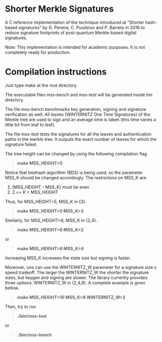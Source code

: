 # Shorter Merkle Signatures
A C reference implementation of the technique introduced at "Shorter hash-based signatures" by G. Pereira, C. Puodzius and P. Barreto in 2016 to reduce signature footprints of post-quantum Merkle-based digital signatures.


Note: This implementation is intended for academic purposes. It is not completely ready for production.

# Compilation instructions

Just type make at the root directory.

The executable files *mss-bench* and *mss-test* will be generated inside *bin* directory.

The file mss-bench benchmarks key generation, signing and signature verification as well. All leaves (WINTERNITZ One Time Signatures) of the Merkle tree are used to sign and an average time is taken (this time varies a little bit from leaf to leaf).

The file *mss-test* tests the signatures for all the leaves and authentication paths in the merkle tree. It outputs the exact number of leaves for which the signature failed.

The tree height can be changed by using the following compilation flag

>  **make MSS_HEIGHT=5**

Notice that treehash algorithm (BDS) is being used, so the parameter MSS_K should be changed accordingly.
The restrictions on MSS_K are:

1. (MSS_HEIGHT - MSS_K) must be even
2. 2 <= K < MSS_HEIGHT

Thus, for MSS_HEIGHT=5, MSS_K in {3}.

>  **make MSS_HEIGHT=5 MSS_K=3**

Similarly, for MSS_HEIGHT=6, MSS_K in {2,4}.

>  **make MSS_HEIGHT=6 MSS_K=2**

or

>  **make MSS_HEIGHT=6 MSS_K=4**

Increasing MSS_K increases the state size but signing is faster.

Moreover, one can use the WINTERNITZ_W parameter for a signature size x speed tradeoff.
The larger the WINTERNITZ_W the shorter the signature sizes, but keygen and signing are slower.
The library currently provides three options: WINTERNITZ_W in {2,4,8}.
A complete example is given bellow.

>  **make MSS_HEIGHT=10 MSS_K=8 WINTERNITZ_W=2**

Then, try to run

>  **./bin/mss-test**

or

>  **./bin/mss-bench**

